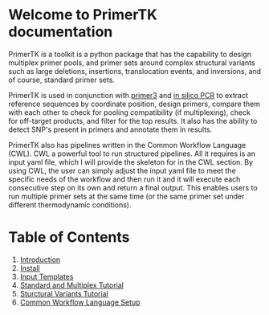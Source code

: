 # Welcome to PrimerTK documentation

PrimerTK is a toolkit is a python package that has the capability to design multiplex primer pools, and primer sets
around complex structural variants such as large deletions, insertions, translocation events, and inversions, and of course, standard primer sets. 

PrimerTK is used in conjunction with [primer3](https://github.com/primer3-org/primer3) and [in silico PCR](https://hgwdev.gi.ucsc.edu/~kent/src/) to extract reference sequences by coordinate position, design primers, compare them with each other to check for pooling compatibility (if multiplexing), check for off-target products, and filter for the top results. It also has the ability to detect SNP's present in primers and annotate them in results.

PrimerTK also has pipelines written in the Common Workflow Language (CWL). CWL a powerful tool to run structured pipelines. All it requires is an input yaml file, which I will provide the skeleton for in the CWL section. By using CWL, the user can simply adjust the input yaml file to meet the specific needs of the workflow and then run it and it will execute each consecutive step on its own and return a final output. This enables users to run multiple primer sets at the same time (or the same primer set under different thermodynamic conditions).

# Table of Contents
1. [Introduction](introduction.md)
2. [Install](installation.md)
3. [Input Templates](inputs.md)
4. [Standard and Multiplex Tutorial](standard_and_multiplex.md)
5. [Sturctural Variants Tutorial](structural_variants.md)
6. [Common Workflow Language Setup](cwl.md)
